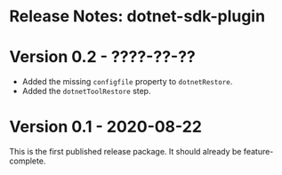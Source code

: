 # Release Notes: dotnet-sdk-plugin

# Version 0.2 - ????-??-??

- Added the missing `configfile` property to `dotnetRestore`.
- Added the `dotnetToolRestore` step.

# Version 0.1 - 2020-08-22

This is the first published release package.
It should already be feature-complete.
